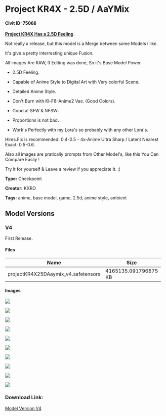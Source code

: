 # Project KR4X - 2.5D / AaYMix

#### Civit ID: 75088

<p><strong><u>Project KR4X Has a 2.5D Feeling</u></strong>.</p><p>Not really a release, but this model is a Merge between some Models i like.</p><p>It's give a pretty interresting unique Fusion.</p><p>All images Are RAW, 0 Editing was done, So it's Base Model Power.</p><ul><li><p>2.5D Feeling.</p></li><li><p>Capable of Anime Style to Digital Art with Very colorful Scene.</p></li><li><p>Detailed Anime Style.</p></li><li><p>Don't Burn with Kl-F8-Anime2 Vae. (Good Colors).</p></li><li><p>Good at SFW &amp; NFSW<strong>.</strong></p></li><li><p>Proportions is not bad<strong>.</strong></p></li><li><p>Work's Perfectly with my Lora's so probably with any other Lora's.</p></li></ul><p>Hires.Fix is recommended: 0.4-0.5 - 4x-Anime Ultra Sharp / Latent Nearest Exact: 0.5-0.6.</p><p>Also all images are pratically prompts from Other Model's, like this You Can Compare Easily !</p><p>Try it for yourself &amp; Leave a review if you appreciate it. :)</p><p></p><p></p>

**Type:** Checkpoint

**Creator:** KXRO

**Tags:** anime, base model, game, 2.5d, anime style, ambient

## Model Versions

### V4

<p>First Release.</p>

#### Files

| Name | Size | Type | Format | Download Url | AutoV1 | AutoV2 | SHA256 | CRC32 | BLAKE3 |
| --- | --- | --- | --- | --- | --- | --- | --- | --- | --- |
| projectKR4X25DAaymix_v4.safetensors | 4165135.091796875 KB | Model | SafeTensor | https://civitai.com/api/download/models/79841 | B12A5B2B | 73DD5E4CD9 | 73DD5E4CD92CDA68FE25531866BDE8FEAF2E4258BA6B4EA9579ECB45D5AF9DA3 | D50C8D49 | 777B8D965B3793C78623C7A77FF1D2DC4E474A34C60E51B7AFA001E3AD4B2ED0 |

#### Images

<p><img src="https://image.civitai.com/xG1nkqKTMzGDvpLrqFT7WA/580a8f9b-b419-408a-93ea-5abcf8ebc506/width=450/895727.jpeg" /></p>

<p><img src="https://image.civitai.com/xG1nkqKTMzGDvpLrqFT7WA/f3c47448-c878-4bff-a175-e64faaf793bc/width=450/895667.jpeg" /></p>

<p><img src="https://image.civitai.com/xG1nkqKTMzGDvpLrqFT7WA/c6c60a6b-daa5-47ba-8f5c-fd5866f0e6d9/width=450/895665.jpeg" /></p>

<p><img src="https://image.civitai.com/xG1nkqKTMzGDvpLrqFT7WA/7ba231e6-65e3-4246-b4a5-c7e09e13b403/width=450/895672.jpeg" /></p>

<p><img src="https://image.civitai.com/xG1nkqKTMzGDvpLrqFT7WA/ef5b4475-bf09-439e-acc7-61f26f83cb9e/width=450/895671.jpeg" /></p>

<p><img src="https://image.civitai.com/xG1nkqKTMzGDvpLrqFT7WA/e367479f-9e5e-4f07-8d1b-0a68361bdfde/width=450/903175.jpeg" /></p>

<p><img src="https://image.civitai.com/xG1nkqKTMzGDvpLrqFT7WA/c487d55b-d624-471c-bbf1-f0b3b5bd0942/width=450/903174.jpeg" /></p>

<p><img src="https://image.civitai.com/xG1nkqKTMzGDvpLrqFT7WA/8336438c-5ae3-47de-9d40-a6d8a969cc76/width=450/895674.jpeg" /></p>

<p><img src="https://image.civitai.com/xG1nkqKTMzGDvpLrqFT7WA/73bb94b8-6a1a-4d4e-8aed-8d7b0ebd817c/width=450/895670.jpeg" /></p>

<p><img src="https://image.civitai.com/xG1nkqKTMzGDvpLrqFT7WA/219f830f-e0b6-4f32-ade2-1f9fe8dd4cdc/width=450/895668.jpeg" /></p>

### Download Link:

[Model Version V4](https://civitai.com/api/download/models/79841)


